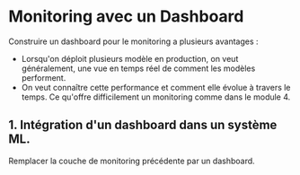 # Monitoring avec un Dashboard

Construire un dashboard pour le monitoring a plusieurs avantages :

- Lorsqu'on déploit plusieurs modèle en production, on veut généralement, une vue en temps réel de comment les modèles performent.
- On veut connaître cette performance et comment elle évolue à travers le temps. Ce qu'offre difficilement un monitoring comme dans le module 4.

## 1. Intégration d'un dashboard dans un système ML.

Remplacer la couche de monitoring précédente par un dashboard.
